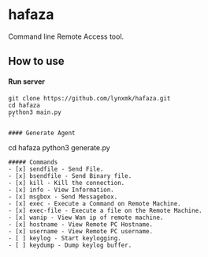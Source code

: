# hafaza
Command line Remote Access tool.

## How to use 

#### Run server 
```
git clone https://github.com/lynxmk/hafaza.git
cd hafaza
python3 main.py
``

#### Generate Agent 
```
cd hafaza
python3 generate.py
```
##### Commands 
- [x] sendfile - Send File.
- [x] bsendfile - Send Binary file.
- [x] kill - Kill the connection.
- [x] info - View Information.
- [x] msgbox - Send Messagebox.
- [x] exec - Execute a Command on Remote Machine.
- [x] exec-file - Execute a file on the Remote Machine.
- [x] wanip - View Wan ip of remote machine.
- [x] hostname - View Remote PC Hostname.
- [x] username - View Remote PC username.
- [ ] keylog - Start keylogging.
- [ ] keydump - Dump keylog buffer.

